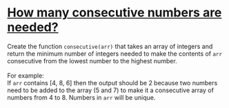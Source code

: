 # [How many consecutive numbers are needed?](https://www.codewars.com/kata/how-many-consecutive-numbers-are-needed "https://www.codewars.com/kata/559cc2d2b802a5c94700000c")

Create the function ```consecutive(arr)``` that takes an array of integers and return the minimum number of integers needed to make the contents of ```arr``` consecutive from the lowest number to the highest number.<br/><br/>
For example: <br/> If ```arr``` contains [4, 8, 6] then the output should be 2 because two numbers need to be added to the array (5 and 7) to make it a consecutive array of numbers from 4 to 8. Numbers in ```arr``` will be unique.